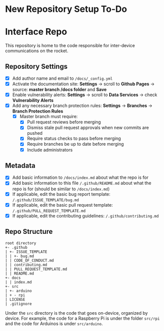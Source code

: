 # New Repository Setup To-Do

# Interface Repo

This repository is home to the code responsible for inter-device communications on the rocket.

## Repository Settings

- [x] Add author name and email to `/docs/_config.yml`
- [x] Activate the documentation site: **Settings** -> scroll to **Github Pages** -> source: **master branch /docs folder** and **Save**
- [x] Enable vulnerability alerts: **Settings** -> scroll to **Data Services** -> check **Vulnerability Alerts**
- [x] Add any necessary branch protection rules: **Settings** -> **Branches** -> **Branch Protection Rules**
  - [x] Master branch must require:
    - [x] Pull request reviews before merging
    - [x] Dismiss stale pull request approvals when new commits are pushed
    - [x] Require status checks to pass before merging
    - [x] Require branches be up to date before merging
    - [x] Include administrators

## Metadata

- [x] Add basic information to `/docs/index.md` about what the repo is for
- [x] Add basic information to this file `/.github/README.md` about what the repo is for (should be similar to `/docs/index.md`)
- [x] If applicable, edit the basic bug report template: `/.github/ISSUE_TEMPLATE/bug.md`
- [x] If applicable, edit the basic pull request template: `/.github/PULL_REQUEST_TEMPLATE.md`
- [x] If applicable, edit the contributing guidelines: `/.github/contributing.md`

## Repo Structure

```
root directory
+- .github
| +- ISSUE_TEMPLATE
| | +- bug.md
| | CODE_OF_CONDUCT.md
| | contributing.md
| | PULL_REQUEST_TEMPLATE.md
| | README.md
+- docs
| | index.md
+- src
| +- arduino
| + - rpi
| LICENSE
| .gitignore
```

Under the `src` directory is the code that goes on-device, organized by device.  For example,
the code for a Raspberry Pi is under the folder `src/rpi` and the code for Arduinos is under
`src/arduino`.
